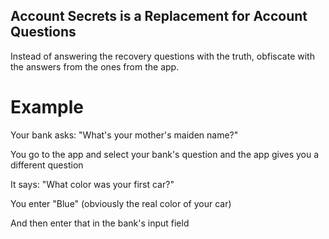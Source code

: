 ## Account Secrets is a Replacement for Account Questions

Instead of answering the recovery questions with the truth, obfiscate with the answers from the ones from the app.

# Example

Your bank asks: "What's your mother's maiden name?" 

You go to the app and select your bank's question and the app gives you a different question

It says: "What color was your first car?"

You enter "Blue" (obviously the real color of your car)

And then enter that in the bank's input field

